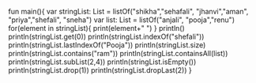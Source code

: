 fun main(){
  var stringList: List<String> = listOf<String>("shikha","sehafali", "jhanvi","aman", "priya","shefali", "sneha")
  var list: List<String> = listOf<String>("anjali", "pooja","renu")
  for(element in stringList){
      print(element+" ")
  }
  println()
  println(stringList.get(0))
  println(stringList.indexOf("shefali"))
  println(stringList.lastIndexOf("Pooja"))
  println(stringList.size)
  println(stringList.contains("ram"))
  println(stringList.containsAll(list))
  println(stringList.subList(2,4))
  println(stringList.isEmpty())
  println(stringList.drop(1))
  println(stringList.dropLast(2))
}
